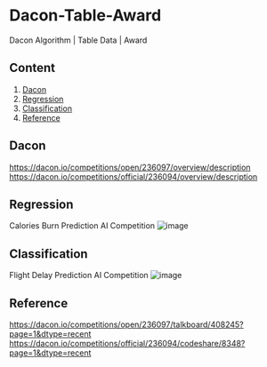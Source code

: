 # Dacon-Table-Award
Dacon Algorithm | Table Data | Award


## Content
1. [Dacon](#Dacon)
2. [Regression](#Regression)
3. [Classification](#Classification)
4. [Reference](#Reference)


## Dacon
https://dacon.io/competitions/open/236097/overview/description
https://dacon.io/competitions/official/236094/overview/description

## Regression
Calories Burn Prediction AI Competition
![image](https://github.com/seok-AI/Dacon-Table-Award/assets/85815265/c9f46b1e-4341-44dc-805f-952be9d1e585)

## Classification
Flight Delay Prediction AI Competition
![image](https://github.com/seok-AI/Dacon-Table-Award/assets/85815265/7e921f09-3252-48f3-b043-9f84cbd03e4c)


## Reference
https://dacon.io/competitions/open/236097/talkboard/408245?page=1&dtype=recent
https://dacon.io/competitions/official/236094/codeshare/8348?page=1&dtype=recent
